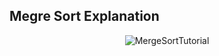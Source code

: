 ## Megre Sort Explanation

<div align="center">

![MergeSortTutorial](https://user-images.githubusercontent.com/95930055/222882502-b6927b44-406c-45db-91ba-d69a47cb388b.png)

</div>
